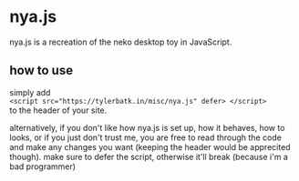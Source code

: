 # nya.js

nya.js is a recreation of the neko desktop toy in JavaScript.

## how to use

simply add <br> `<script src="https://tylerbatk.in/misc/nya.js" defer> </script>` <br> to the header of your site. <br>

alternatively, if you don't like how nya.js is set up, how it behaves, how to looks, or if you just don't trust me, you are free to read through the code and make any changes you want (keeping the header would be apprecited though). make sure to defer the script, otherwise it'll break (because i'm a bad programmer) <br>